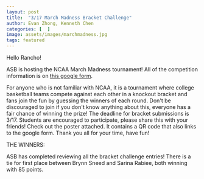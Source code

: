 ```yaml
---
layout: post
title:  "3/17 March Madness Bracket Challenge"
author: Evan Zhong, Kenneth Chen
categories: [  ]
image: assets/images/marchmadness.jpg
tags: featured
---
```


Hello Rancho!   

ASB is hosting the NCAA March Madness tournament! All of the competition information is on [this google form](http://bit.ly/3vr5RCe).

For anyone who is not familiar with NCAA, it is a tournament where college basketball teams compete against each other in a knockout bracket and fans join the fun by guessing the winners of each round. Don't be discouraged to join if you don't know anything about this, everyone has a fair chance of winning the prize!
The deadline for bracket submissions is 3/17. Students are encouraged to participate, please share this with your friends! Check out the poster attached. It contains a QR code that also links to the google form. Thank you all for your time, have fun!   


THE WINNERS:

ASB has completed reviewing all the bracket challenge entries! There is a tie for first place between Brynn Sneed and Sarina Rabiee, both winning with 85 points.
